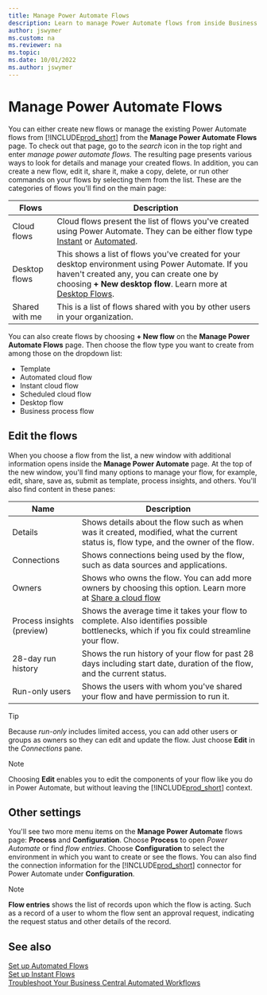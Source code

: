 ```yaml
---
title: Manage Power Automate Flows
description: Learn to manage Power Automate flows from inside Business Central online.
author: jswymer
ms.custom: na
ms.reviewer: na
ms.topic: 
ms.date: 10/01/2022
ms.author: jswymer
---
```


# Manage Power Automate Flows 

You can either create new flows or manage the existing Power Automate flows from [!INCLUDE[prod_short](../includes/prod_short.md)] from the **Manage Power Automate Flows** page. To check out that page, go to the *search* icon in the top right and enter *manage power automate flows.* The resulting page presents various ways to look for details and manage your created flows. In addition, you can create a new flow, edit it, share it, make a copy, delete, or run other commands on your flows by selecting them from the list. These are the categories of flows you'll find on the main page: 

| Flows | Description |
| ----------- | ----------- |
| Cloud flows | Cloud flows present the list of flows you've created using Power Automate. They can be either flow type [Instant](instant-flows.md) or [Automated](automate-workflows.md).  |
| Desktop flows | This shows a list of flows you've created for your desktop environment using Power Automate. If you haven't created any, you can create one by choosing **+ New desktop flow**. Learn more at [Desktop Flows](/power-automate/desktop-flows/create-flow). |
| Shared with me | This is a list of flows shared with you by other users in your organization. |

You can also create flows by choosing **+ New flow** on the **Manage Power Automate Flows** page. Then choose the flow type you want to create from among those on the dropdown list: 

* Template 
* Automated cloud flow
* Instant cloud flow 
* Scheduled cloud flow
* Desktop flow 
* Business process flow 

## Edit the flows 

When you choose a flow from the list, a new window with additional information opens inside the **Manage Power Automate** page. At the top of the new window, you'll find many options to manage your flow, for example, edit, share, save as, submit as template, process insights, and others. You'll also find content in these panes: 

| Name | Description |
| ----------- | ----------- |
| Details | Shows details about the flow such as when was it created, modified, what the current status is, flow type, and the owner of the flow. |
| Connections | Shows connections being used by the flow, such as data sources and applications. |
| Owners | Shows who owns the flow. You can add more owners by choosing this option. Learn more at [Share a cloud flow](/power-automate/create-team-flows) |
| Process insights (preview) | Shows the average time it takes your flow to complete. Also identifies possible bottlenecks, which if you fix could streamline your flow. |
| 28-day run history | Shows the run history of your flow for past 28 days including start date, duration of the flow, and the current status.  |
| Run-only users | Shows the users with whom you've shared your flow and have permission to run it.  |

> [!TIP]
> Because *run-only* includes limited access, you can add other users or groups as owners so they can edit and update the flow. Just choose **Edit** in the *Connections* pane.

> [!NOTE]
> Choosing **Edit** enables you to edit the components of your flow like you do in Power Automate, but without leaving the [!INCLUDE[prod_short](../includes/prod_short.md)] context.

## Other settings

You'll see two more menu items on the **Manage Power Automate** flows page: **Process** and **Configuration**. Choose **Process** to open *Power Automate* or  find *flow entries*. Choose **Configuration** to select the environment in which you want to create or see the flows. You can also find the connection information for the [!INCLUDE[prod_short](../includes/prod_short.md)] connector for Power Automate under **Configuration**.

> [!NOTE]
> **Flow entries** shows the list of records upon which the flow is acting. Such as a record of a user to whom the flow sent an approval request, indicating the request status and other details of the record. 

## See also

[Set up Automated Flows](automate-workflows.md)  
[Set up Instant Flows](instant-flows.md)  
[Troubleshoot Your Business Central Automated Workflows](/dynamics365/business-central/across-flow-troubleshoot)  
